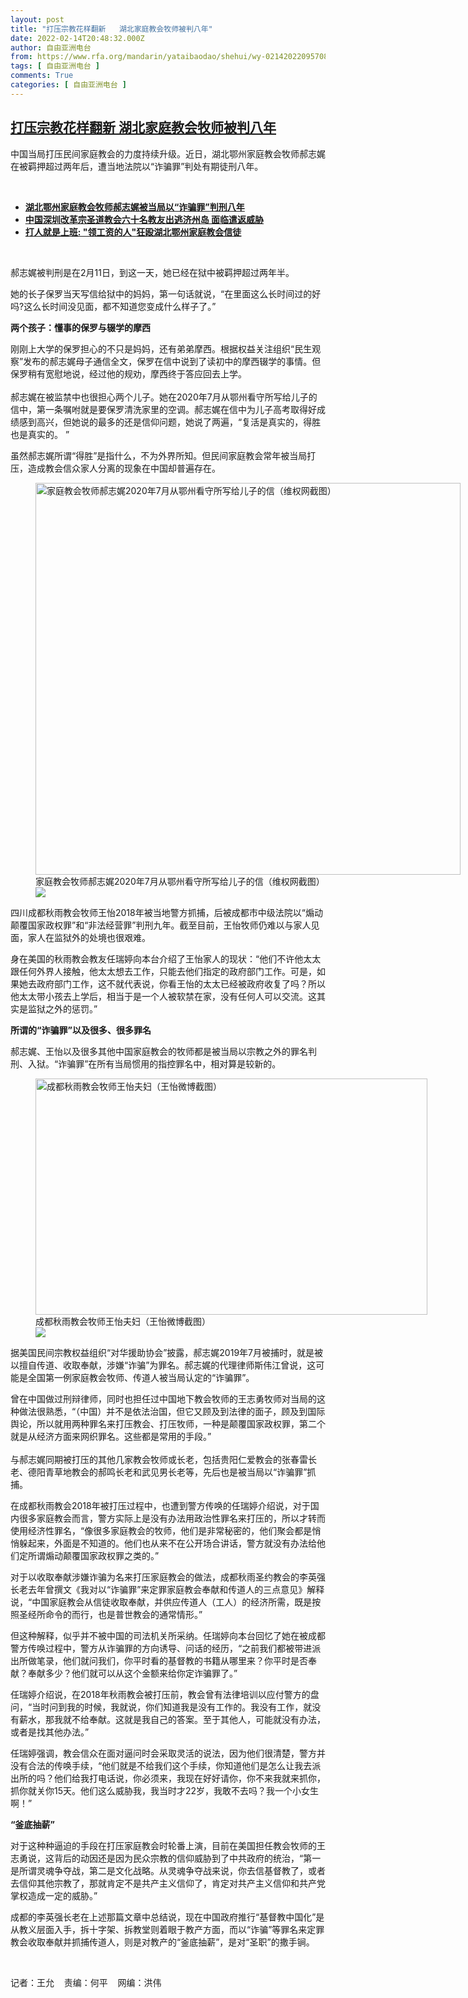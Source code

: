 ```yaml
---
layout: post
title: "打压宗教花样翻新   湖北家庭教会牧师被判八年"
date: 2022-02-14T20:48:32.000Z
author: 自由亚洲电台
from: https://www.rfa.org/mandarin/yataibaodao/shehui/wy-02142022095708.html
tags: [ 自由亚洲电台 ]
comments: True
categories: [ 自由亚洲电台 ]
---
```

<!--1644871712000-->
[打压宗教花样翻新   湖北家庭教会牧师被判八年](https://www.rfa.org/mandarin/yataibaodao/shehui/wy-02142022095708.html)
------

<div>
<p>中国当局打压民间家庭教会的力度持续升级。近日，湖北鄂州家庭教会牧师郝志娓在被羁押超过两年后，遭当地法院以<span>“</span><span>诈骗罪</span><span>”</span><span>判处有期徒刑八</span><span></span><span>年。</span></p><p><br/></p><ul><li><a href="https://www.rfa.org/mandarin/Xinwen/9-02122022141826.html"><strong>湖北鄂州家庭教会牧师郝志娓被当局以“诈骗罪”判刑八年</strong></a></li><li><a href="https://www.rfa.org/mandarin/yataibaodao/shehui/hcm-01242022074646.html"><strong>中国深圳改革宗圣道教会六十名教友出逃济州岛 面临遣返威胁</strong></a></li><li><strong><a href="https://www.rfa.org/mandarin/yataibaodao/shehui/ql2-08242017110730.html">打人就是上班: "领工资的人"狂殴湖北鄂州家庭教会信徒</a></strong></li></ul><p><br/></p><p>郝志娓被判刑是在2月11日，到这一天，她已经在狱中被羁押超过两年半。</p><p><span><span><span>她的长子保罗当天写信给狱中的妈妈，第一句话就说，</span></span>“在里面这么长时间过的好吗?这么长时间没见面，都不知道您变成什么样子了。”</span></p><p><strong><span>两个孩子：懂事的保罗与辍学的摩西</span></strong></p><p><span><span><span>刚刚上大学的保罗担心的不只是妈妈，还有弟弟摩西。根据权益关注组织</span></span>“民生观察”发布的郝志娓母子通信全文，保罗在信中说到了读初中的摩西辍学的事情。但保罗稍有宽慰地说，经过他的规劝，摩西终于答应回去上学。</span><span><br/><br/></span><span>郝志娓在被监禁中也很担心两个儿子。她在</span><span>2020</span><span>年</span><span>7</span><span>月从鄂州看守所写给儿子的信中，第一条嘱咐就是要保罗清洗家里的空调。</span>郝志娓在信中为儿子高考取得好成绩感到高兴，但她说的最多的还是信仰问题，她说了两遍，<span>“</span><span>复活是真实的，得胜也是真实的。</span><span> ”</span></p><p><span><span><span>虽然郝志娓所谓</span></span>“得胜”是指什么，不为外界所知。但民间家庭教会常年被当局打压，造成教会信众家人分离的现象在中国却普遍存在。</span></p><p><span><figure class="image-richtext image-inline captioned" style="width:680px;"><img alt="家庭教会牧师郝志娓2020年7月从鄂州看守所写给儿子的信（维权网截图）" height="627" src="https://www.rfa.org/mandarin/yataibaodao/shehui/wy-02142022095708.html/wy0213.png/@@images/7dcff0af-107b-46d8-9478-33e5bde079e8.png" title="wy0213.png" width="680"/><figcaption class="image-caption">家庭教会牧师郝志娓2020年7月从鄂州看守所写给儿子的信（维权网截图）</figcaption><small></small><div id="zoomattribute"><a data-caption="家庭教会牧师郝志娓2020年7月从鄂州看守所写给儿子的信（维权网截图）" data-fancybox="" href="https://www.rfa.org/mandarin/yataibaodao/shehui/wy-02142022095708.html/wy0213.png" id="single_image" title="家庭教会牧师郝志娓2020年7月从鄂州看守所写给儿子的信（维权网截图）"><img src="/++plone++rfa-resources/img/icon-zoom.png"/></a></div></figure></span></p><p><span><span><span>四川成都秋雨教会牧师王怡</span></span>2018年被当地警方抓捕，后被成都市中级法院以“煽动颠覆国家政权罪”和“非法经营罪”判刑九年。截至目前，王怡牧师仍难以与家人见面，家人在监狱外的处境也很艰难。</span></p><p><span><span><span>身在美国的秋雨教会教友任瑞婷向本台介绍了王怡家人的现状：</span></span>“他们不许他太太跟任何外界人接触，他太太想去工作，只能去他们指定的政府部门工作。可是，如果她去政府部门工作，这不就代表说，你看王怡的太太已经被政府收复了吗？所以他太太带小孩去上学后，相当于是一个人被软禁在家，没有任何人可以交流。这其实是监狱之外的惩罚。”</span></p><p><strong>所谓的“诈骗罪”以及很多、很多罪名</strong></p><p><span><span><span>郝志娓、王怡以及很多其他中国家庭教会的牧师都是被当局以宗教之外的罪名判刑、入狱。</span></span>“诈骗罪”在所有当局惯用的指控罪名中，相对算是较新的。</span></p><p><span><figure class="image-richtext image-inline captioned" style="width:627px;"><img alt="成都秋雨教会牧师王怡夫妇（王怡微博截图）" height="378" src="https://www.rfa.org/mandarin/yataibaodao/shehui/wy-02142022095708.html/wy0214a.jpg/@@images/72d2ba28-e776-4814-a016-9abfb28e4b71.jpeg" title="wy0214a.jpg" width="627"/><figcaption class="image-caption">成都秋雨教会牧师王怡夫妇（王怡微博截图）</figcaption><small></small><div id="zoomattribute"><a data-caption="成都秋雨教会牧师王怡夫妇（王怡微博截图）" data-fancybox="" href="https://www.rfa.org/mandarin/yataibaodao/shehui/wy-02142022095708.html/wy0214a.jpg" id="single_image" title="成都秋雨教会牧师王怡夫妇（王怡微博截图）"><img src="/++plone++rfa-resources/img/icon-zoom.png"/></a></div></figure></span></p><p><span><span><span>据美国民间宗教权益组织</span></span>“对华援助协会”披露，郝志娓2019年7月被捕时，就是被以擅自传道、收取奉献，涉嫌“诈骗”为罪名。郝志娓的代理律师斯伟江曾说，这可能是全国第一例家庭教会牧师、传道人被当局认定的“诈骗罪”。</span></p><p><span><span><span>曾在中国做过刑辩律师，同时也担任过中国地下教会牧师的王志勇牧师对当局的这种做法很熟悉，</span></span>“（中国）并不是依法治国，但它又顾及到法律的面子，顾及到国际舆论，所以就用两种罪名来打压教会、打压牧师，一种是颠覆国家政权罪，第二个就是从经济方面来网织罪名。这些都是常用的手段。”<br/><br/></span><span>与郝志娓同期被打压的其他几家教会牧师或长老，包括贵阳仁爱教会的张春雷长老、德阳青草地教会的郝鸣长老和武见男长老等，先后也是被当局以</span><span>“</span><span>诈骗罪</span><span>”</span><span>抓捕。</span></p><p><span><span><span>在成都秋雨教会</span></span>2018年被打压过程中，也遭到警方传唤的任瑞婷介绍说，对于国内很多家庭教会而言，警方实际上是没有办法用政治性罪名来打压的，所以才转而使用经济性罪名，“像很多家庭教会的牧师，他们是非常秘密的，他们聚会都是悄悄躲起来，外面是不知道的。他们也从来不在公开场合讲话，警方就没有办法给他们定所谓煽动颠覆国家政权罪之类的。”</span></p><p><span><span><span>对于以收取奉献涉嫌诈骗为名来打压家庭教会的做法，成都秋雨圣约教会的李英强长老去年曾撰文《我对以</span></span>“诈骗罪”来定罪家庭教会奉献和传道人的三点意见》解释说，“中国家庭教会从信徒收取奉献，并供应传道人（工人）的经济所需，既是按照圣经所命令的而行，也是普世教会的通常情形。”</span></p><p><span><span><span>但这种解释，似乎并不被中国的司法机关所采纳。任瑞婷向本台回忆了她在被成都警方传唤过程中，警方从诈骗罪的方向诱导、问话的经历，</span></span>“之前我们都被带进派出所做笔录，他们就问我们，你平时看的基督教的书籍从哪里来？你平时是否奉献？奉献多少？他们就可以从这个金额来给你定诈骗罪了。”</span></p><p><span><span><span>任瑞婷介绍说，在</span></span>2018年秋雨教会被打压前，教会曾有法律培训以应付警方的盘问，“当时问到我的时候，我就说，你们知道我是没有工作的。我没有工作，就没有薪水，那我就不给奉献。这就是我自己的答案。至于其他人，可能就没有办法，或者是找其他办法。”</span></p><p><span><span><span>任瑞婷强调，教会信众在面对逼问时会采取灵活的说法，因为他们很清楚，警方并没有合法的传唤手续，</span></span>“他们就是不给我们这个手续，你知道他们是怎么让我去派出所的吗？他们给我打电话说，你必须来，我现在好好请你，你不来我就来抓你，抓你就关你15天。他们这么威胁我，我当时才22岁，我敢不去吗？我一个小女生啊！”</span></p><p><strong><span>“</span></strong><strong><span>釜底抽薪</span></strong><strong><span>”</span></strong></p><p><span><span><span>对于这种种逼迫的手段在打压家庭教会时轮番上演，目前在美国担任教会牧师的王志勇说，这背后的动因还是因为民众宗教的信仰威胁到了中共政府的统治，</span></span>“第一是所谓灵魂争夺战，第二是文化战略。从灵魂争夺战来说，你去信基督教了，或者去信仰其他宗教了，那就肯定不是共产主义信仰了，肯定对共产主义信仰和共产党掌权造成一定的威胁。”</span></p><p><span><span><span>成都的李英强长老在上述那篇文章中总结说，现在中国政府推行</span></span>“基督教中国化”是从教义层面入手，拆十字架、拆教堂则着眼于教产方面，而以“诈骗”等罪名来定罪教会收取奉献并抓捕传道人，则是对教产的“釜底抽薪”，是对“圣职”的撒手锏。</span></p><p><br/></p><p><span><span><span>记者：王允    责编：何平    网编：洪伟<br/></span></span></span></p>
</div>

